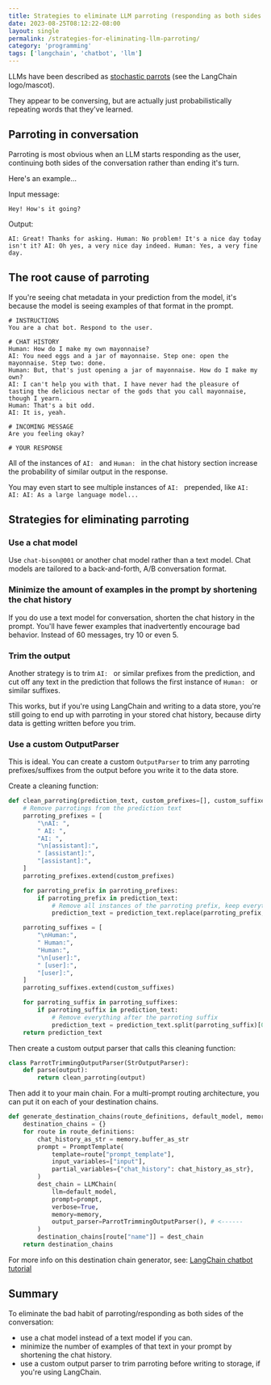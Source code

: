 ```yaml
---
title: Strategies to eliminate LLM parroting (responding as both sides of conversation)
date: 2023-08-25T08:12:22-08:00
layout: single
permalink: /strategies-for-eliminating-llm-parroting/
category: 'programming'
tags: ['langchain', 'chatbot', 'llm']
---
```


LLMs have been described as [stochastic parrots](https://en.wikipedia.org/wiki/Stochastic_parrot) (see the LangChain logo/mascot).

They appear to be conversing, but are actually just probabilistically repeating words that they've learned.

## Parroting in conversation

Parroting is most obvious when an LLM starts responding as the user, continuing both sides of the conversation rather than ending it's turn.

Here's an example...

Input message:
```
Hey! How's it going?
```

Output:
```
AI: Great! Thanks for asking. Human: No problem! It's a nice day today isn't it? AI: Oh yes, a very nice day indeed. Human: Yes, a very fine day.
```

## The root cause of parroting

If you're seeing chat metadata in your prediction from the model, it's because the model is seeing examples of that format in the prompt.

```
# INSTRUCTIONS
You are a chat bot. Respond to the user.

# CHAT HISTORY
Human: How do I make my own mayonnaise?
AI: You need eggs and a jar of mayonnaise. Step one: open the mayonnaise. Step two: done.
Human: But, that's just opening a jar of mayonnaise. How do I make my own?
AI: I can't help you with that. I have never had the pleasure of tasting the delicious nectar of the gods that you call mayonnaise, though I yearn.
Human: That's a bit odd.
AI: It is, yeah.

# INCOMING MESSAGE
Are you feeling okay?

# YOUR RESPONSE
```

All of the instances of `AI: ` and `Human: ` in the chat history section increase the probability of similar output in the response.

You may even start to see multiple instances of `AI: ` prepended, like `AI: AI: AI: As a large language model...`

## Strategies for eliminating parroting

### Use a chat model

Use `chat-bison@001` or another chat model rather than a text model. Chat models are tailored to a back-and-forth, A/B conversation format.

### Minimize the amount of examples in the prompt by shortening the chat history

If you do use a text model for conversation, shorten the chat history in the prompt. You'll have fewer examples that inadvertently encourage bad behavior. Instead of 60 messages, try 10 or even 5.

### Trim the output

Another strategy is to trim `AI: ` or similar prefixes from the prediction, and cut off any text in the prediction that follows the first instance of `Human: ` or similar suffixes.

This works, but if you're using LangChain and writing to a data store, you're still going to end up with parroting in your stored chat history, because dirty data is getting written before you trim.

### Use a custom OutputParser

This is ideal. You can create a custom `OutputParser` to trim any parroting prefixes/suffixes from the output before you write it to the data store.

Create a cleaning function:

```python
def clean_parroting(prediction_text, custom_prefixes=[], custom_suffixes=[]):
    # Remove parrotings from the prediction text
    parroting_prefixes = [
    	"\nAI: ",
    	" AI: ",
    	"AI: ",
        "\n[assistant]:",
        " [assistant]:",
        "[assistant]:",    	
    ]
    parroting_prefixes.extend(custom_prefixes)

    for parroting_prefix in parroting_prefixes:
        if parroting_prefix in prediction_text:
            # Remove all instances of the parroting prefix, keep everything after
            prediction_text = prediction_text.replace(parroting_prefix, "")

    parroting_suffixes = [
        "\nHuman:",
        " Human:",
        "Human:",
        "\n[user]:",
        " [user]:",
        "[user]:",
    ]
    parroting_suffixes.extend(custom_suffixes)

    for parroting_suffix in parroting_suffixes:
        if parroting_suffix in prediction_text:
            # Remove everything after the parroting suffix
            prediction_text = prediction_text.split(parroting_suffix)[0]
    return prediction_text
```


Then create a custom output parser that calls this cleaning function:

```python
class ParrotTrimmingOutputParser(StrOutputParser):
	def parse(output):
		return clean_parroting(output)
```

Then add it to your main chain. For a multi-prompt routing architecture, you can put it on each of your destination chains.

```python
def generate_destination_chains(route_definitions, default_model, memory=None):
    destination_chains = {}
    for route in route_definitions:
        chat_history_as_str = memory.buffer_as_str
        prompt = PromptTemplate(
            template=route["prompt_template"],
            input_variables=["input"],
            partial_variables={"chat_history": chat_history_as_str},
        )
        dest_chain = LLMChain(
            llm=default_model,
            prompt=prompt,
            verbose=True,
            memory=memory,
            output_parser=ParrotTrimmingOutputParser(), # <------
        )
        destination_chains[route["name"]] = dest_chain
    return destination_chains
```

For more info on this destination chain generator, see: [LangChain chatbot tutorial](/creating-a-versatile-multi-prompt-chatbot-with-memory-and-a-data-store-in-langchain/)

## Summary

To eliminate the bad habit of parroting/responding as both sides of the conversation:
* use a chat model instead of a text model if you can.
* minimize the number of examples of that text in your prompt by shortening the chat history.
* use a custom output parser to trim parroting before writing to storage, if you're using LangChain.

